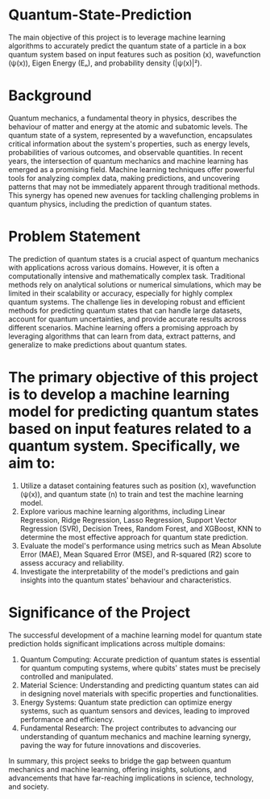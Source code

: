 # Quantum-State-Prediction
The main objective of this project is to leverage machine  learning algorithms to accurately predict the quantum state  of a particle in a box quantum system based on input  features such as position (x), wavefunction (ψ(x)), Eigen  Energy (Eₙ), and probability density (|ψ(x)|²).

# Background  
Quantum mechanics, a fundamental theory in physics, describes the behaviour of matter and energy at the atomic and subatomic levels. The quantum state of a system, represented by a wavefunction, encapsulates critical information about the system's properties, such as energy levels, probabilities of various outcomes, 
and observable quantities. 
In recent years, the intersection of quantum mechanics and machine learning has emerged as a promising field. Machine learning techniques offer powerful tools for analyzing complex data, making predictions, and uncovering patterns that may not be immediately apparent through traditional methods. This synergy has opened new avenues for tackling challenging problems in quantum physics, including the prediction of quantum states. 

# Problem Statement  
The prediction of quantum states is a crucial aspect of quantum mechanics with applications across various domains. However, it is often a computationally intensive and mathematically complex task. Traditional methods rely on analytical solutions or numerical simulations, which may be limited in their scalability or accuracy, especially for highly complex quantum systems. 
The challenge lies in developing robust and efficient methods for predicting quantum states that can handle large datasets, account for quantum uncertainties, and provide accurate results across different scenarios. Machine learning offers a promising approach by leveraging algorithms that can learn from data, extract patterns, and generalize to make predictions about quantum states. 
 
 
# The primary objective of this project is to develop a machine learning model for predicting quantum states based on input features related to a quantum system. Specifically, we aim to: 
 
1. Utilize a dataset containing features such as position (x), wavefunction (ψ(x)), and quantum state (n) to train and test the machine learning model. 
2. Explore various machine learning algorithms, including Linear Regression, Ridge Regression, Lasso Regression, Support Vector Regression (SVR), Decision Trees, Random Forest, and XGBoost, KNN to determine the most effective approach for quantum state prediction. 
3. Evaluate the model's performance using metrics such as Mean Absolute Error (MAE), Mean Squared Error (MSE), and R-squared (R2) score to assess accuracy and reliability. 
4. Investigate the interpretability of the model's predictions and gain insights into the quantum states' behaviour and characteristics. 
 

# Significance of the Project  
 
The successful development of a machine learning model for quantum state prediction holds significant implications across multiple domains: 
 
1. Quantum Computing: Accurate prediction of quantum states is essential for quantum computing systems, where qubits' states must be precisely controlled and manipulated. 
2. Material Science: Understanding and predicting quantum states can aid in designing novel materials with specific properties and functionalities. 
3. Energy Systems: Quantum state prediction can optimize energy systems, such as quantum sensors and devices, leading to improved performance and efficiency. 
4. Fundamental Research: The project contributes to advancing our understanding of quantum mechanics and machine learning synergy, paving the way for future innovations and discoveries. 
 
 
In summary, this project seeks to bridge the gap between quantum mechanics and machine learning, offering insights, solutions, and advancements that have far-reaching implications in science, technology, and society.
